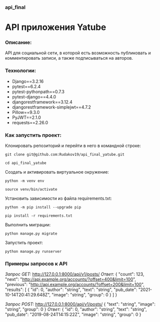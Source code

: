 ### api_final
# API приложения Yatube
### Описание:
API для социальной сети, в которой есть возможность публиковать и комментировать записи, а также подписываться на авторов.
### Технологии:
- Django==3.2.16
- pytest==6.2.4
- pytest-pythonpath==0.7.3
- pytest-django==4.4.0
- djangorestframework==3.12.4
- djangorestframework-simplejwt==4.7.2
- Pillow==9.3.0
- PyJWT==2.1.0
- requests==2.26.0
### Как запустить проект:

Клонировать репозиторий и перейти в него в командной строке:

```
git clone git@github.com:Rudakov19/api_final_yatube.git
```

```
cd api_final_yatube
```

Cоздать и активировать виртуальное окружение:

```
python -m venv env
```

```
source venv/bin/activate
```

Установить зависимости из файла requirements.txt:

```
python -m pip install --upgrade pip
```

```
pip install -r requirements.txt
```

Выполнить миграции:

```
python manage.py migrate
```

Запустить проект:

```
python manage.py runserver
```
### Примеры запросов к API
_Запрос GET:_
http://127.0.0.1:8000/api/v1/posts/
_Ответ:_
{
  "count": 123,
  "next": "http://api.example.org/accounts/?offset=400&limit=100",
  "previous": "http://api.example.org/accounts/?offset=200&limit=100",
  "results": [
    {
      "id": 0,
      "author": "string",
      "text": "string",
      "pub_date": "2021-10-14T20:41:29.648Z",
      "image": "string",
      "group": 0
    }
  ]
}

_Запрос POST:_
http://127.0.0.1:8000/api/v1/posts/
{
  "text": "string",
  "image": "string",
  "group": 0
}
_Ответ:_
{
  "id": 0,
  "author": "string",
  "text": "string",
  "pub_date": "2019-08-24T14:15:22Z",
  "image": "string",
  "group": 0
}

